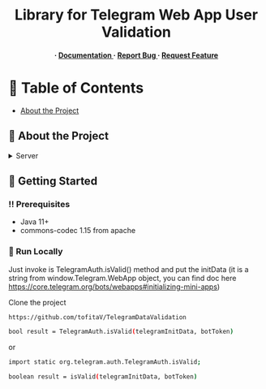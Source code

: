 <div align='center'>

<h1>Library for Telegram Web App User Validation</h1>

<h4> <span> · </span> <a href="https://github.com/tofitaV/TelegramDataValidation/blob/master/README.md"> Documentation </a> <span> · </span> <a href="https://github.com/tofitaV/TelegramDataValidation/issues"> Report Bug </a> <span> · </span> <a href="https://github.com/tofitaV/TelegramDataValidation/issues"> Request Feature </a> </h4>


</div>

# :notebook_with_decorative_cover: Table of Contents

- [About the Project](#star2-about-the-project)


## :star2: About the Project
<details> <summary>Server</summary> <ul>
<li><a href="">Java 11+</a></li>
</ul> </details>

## :toolbox: Getting Started

### :bangbang: Prerequisites

- Java 11+
- commons-codec 1.15 from apache


### :running: Run Locally
Just invoke is TelegramAuth.isValid() method and put the initData (it is a string from window.Telegram.WebApp object, you can find doc here https://core.telegram.org/bots/webapps#initializing-mini-apps)

Clone the project

```bash
https://github.com/tofitaV/TelegramDataValidation
```

```bash
bool result = TelegramAuth.isValid(telegramInitData, botToken)
```

or

```bash
import static org.telegram.auth.TelegramAuth.isValid;

boolean result = isValid(telegramInitData, botToken)
```
